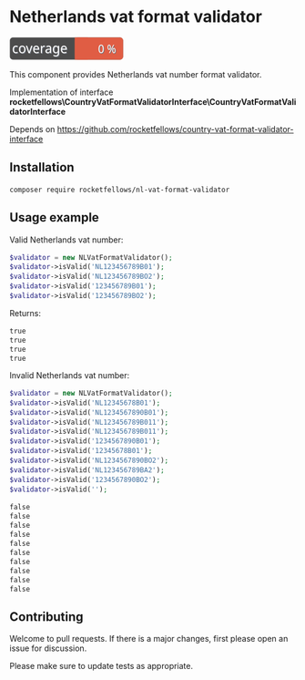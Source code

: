 # Netherlands vat format validator

![Code Coverage Badge](./badge.svg)

This component provides Netherlands vat number format validator.

Implementation of interface **rocketfellows\CountryVatFormatValidatorInterface\CountryVatFormatValidatorInterface**

Depends on https://github.com/rocketfellows/country-vat-format-validator-interface

## Installation

```shell
composer require rocketfellows/nl-vat-format-validator
```

## Usage example

Valid Netherlands vat number:

```php
$validator = new NLVatFormatValidator();
$validator->isValid('NL123456789B01');
$validator->isValid('NL123456789BO2');
$validator->isValid('123456789B01');
$validator->isValid('123456789BO2');
```

Returns:

```shell
true
true
true
true
```

Invalid Netherlands vat number:

```php
$validator = new NLVatFormatValidator();
$validator->isValid('NL12345678B01');
$validator->isValid('NL1234567890B01');
$validator->isValid('NL123456789B011');
$validator->isValid('NL123456789B011');
$validator->isValid('1234567890B01');
$validator->isValid('12345678B01');
$validator->isValid('NL1234567890BO2');
$validator->isValid('NL123456789BA2');
$validator->isValid('1234567890BO2');
$validator->isValid('');
```

```shell
false
false
false
false
false
false
false
false
false
false
```

## Contributing

Welcome to pull requests. If there is a major changes, first please open an issue for discussion.

Please make sure to update tests as appropriate.

